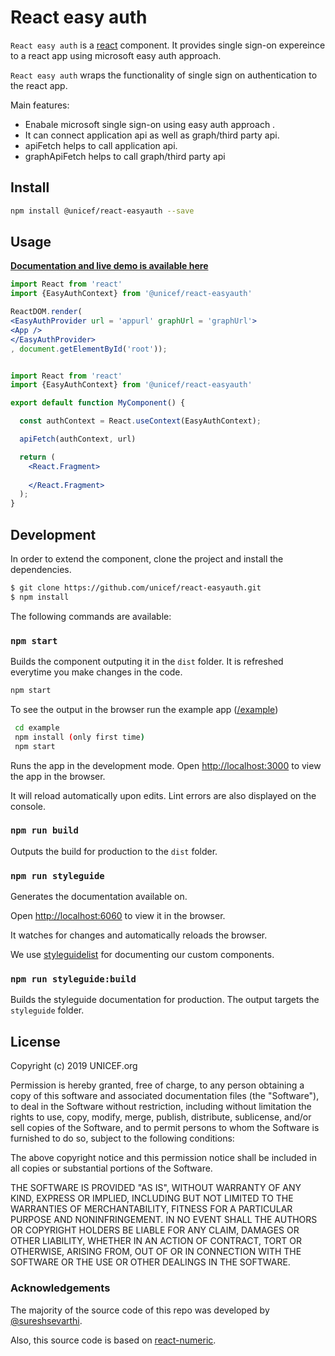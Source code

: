 # React easy auth

`React easy auth` is a  [react](https://reactjs.org/) component. It provides single sign-on expereince to a react app using microsoft easy auth approach. 

`React easy auth` wraps the functionality of single sign on authentication to the react app.

Main features:
 * Enabale microsoft single sign-on using easy auth approach .
 * It can connect application api as well as graph/third party api.
 * apiFetch helps to call application api.
 * graphApiFetch helps to call graph/third party api

## Install

 ```bash
 npm install @unicef/react-easyauth --save
```

## Usage

**[Documentation and live demo is available here](https://unicef.github.io/react-easyauth/)**


```jsx static
import React from 'react'
import {EasyAuthContext} from '@unicef/react-easyauth'

ReactDOM.render(
<EasyAuthProvider url = 'appurl' graphUrl = 'graphUrl'>
<App />
</EasyAuthProvider>
, document.getElementById('root'));


import React from 'react'
import {EasyAuthContext} from '@unicef/react-easyauth'

export default function MyComponent() {

  const authContext = React.useContext(EasyAuthContext);

  apiFetch(authContext, url)

  return (
	<React.Fragment>
	
	</React.Fragment>
  );
}
```

## Development

In order to extend the component, clone the project and install the dependencies.
```bash
$ git clone https://github.com/unicef/react-easyauth.git
$ npm install
```
The following commands are available: 

### `npm start`

Builds the component outputing it in the `dist` folder. It is refreshed everytime you make changes in the code.

```bash
npm start
```

To see the output in the browser run the example app ([/example](https://github.com/unicef/material-ui-currency-textfield/tree/master/example))

```bash
 cd example 
 npm install (only first time)
 npm start
 ```
Runs the app in the development mode. Open [http://localhost:3000](http://localhost:3000) to view the app in the browser.

It will reload automatically upon edits. Lint errors are also displayed on the console.

### `npm run build`

Outputs the build for production to the `dist` folder.

### `npm run styleguide`
Generates the documentation available on.

Open [http://localhost:6060](http://localhost:6060) to view it in the browser.

It watches for changes and automatically reloads the browser.

We use [styleguidelist](https://react-styleguidist.js.org/) for documenting our custom components.

### `npm run styleguide:build`
Builds the styleguide documentation for production. The output targets the `styleguide` folder.

## License

Copyright (c) 2019 UNICEF.org

Permission is hereby granted, free of charge, to any person obtaining a copy
of this software and associated documentation files (the "Software"), to deal
in the Software without restriction, including without limitation the rights
to use, copy, modify, merge, publish, distribute, sublicense, and/or sell
copies of the Software, and to permit persons to whom the Software is
furnished to do so, subject to the following conditions:

The above copyright notice and this permission notice shall be included in all
copies or substantial portions of the Software.

THE SOFTWARE IS PROVIDED "AS IS", WITHOUT WARRANTY OF ANY KIND, EXPRESS OR
IMPLIED, INCLUDING BUT NOT LIMITED TO THE WARRANTIES OF MERCHANTABILITY,
FITNESS FOR A PARTICULAR PURPOSE AND NONINFRINGEMENT. IN NO EVENT SHALL THE
AUTHORS OR COPYRIGHT HOLDERS BE LIABLE FOR ANY CLAIM, DAMAGES OR OTHER
LIABILITY, WHETHER IN AN ACTION OF CONTRACT, TORT OR OTHERWISE, ARISING FROM,
OUT OF OR IN CONNECTION WITH THE SOFTWARE OR THE USE OR OTHER DEALINGS IN THE
SOFTWARE.


### Acknowledgements

The majority of the source code of this repo was developed by [@sureshsevarthi](http://github.com/sureshsevarthi).

Also, this source code is based on [react-numeric](https://github.com/mkg0/react-numeric).

